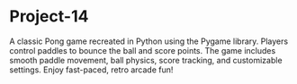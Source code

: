 # Project-14
A classic Pong game recreated in Python using the Pygame library. Players control paddles to bounce the ball and score points. The game includes smooth paddle movement, ball physics, score tracking, and customizable settings. Enjoy fast-paced, retro arcade fun!
